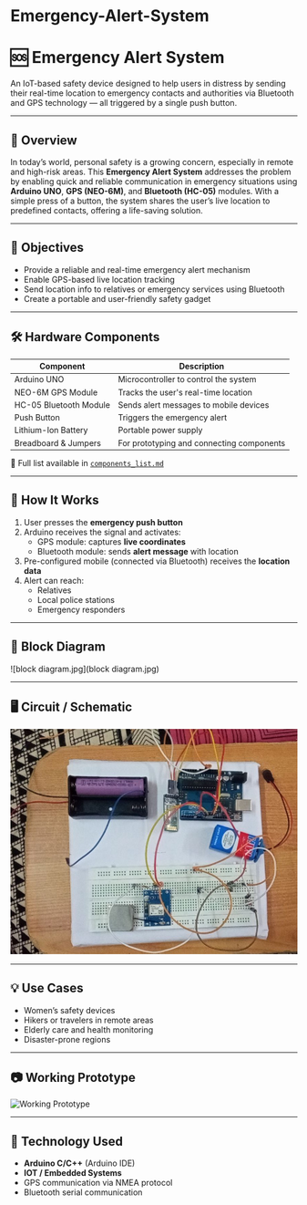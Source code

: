 # Emergency-Alert-System
# 🆘 Emergency Alert System

An IoT-based safety device designed to help users in distress by sending their real-time location to emergency contacts and authorities via Bluetooth and GPS technology — all triggered by a single push button.

---

## 📌 Overview

In today’s world, personal safety is a growing concern, especially in remote and high-risk areas. This **Emergency Alert System** addresses the problem by enabling quick and reliable communication in emergency situations using **Arduino UNO**, **GPS (NEO-6M)**, and **Bluetooth (HC-05)** modules. With a simple press of a button, the system shares the user’s live location to predefined contacts, offering a life-saving solution.

---

## 🎯 Objectives

- Provide a reliable and real-time emergency alert mechanism
- Enable GPS-based live location tracking
- Send location info to relatives or emergency services using Bluetooth
- Create a portable and user-friendly safety gadget

---

## 🛠️ Hardware Components

| Component              | Description                                    |
|------------------------|------------------------------------------------|
| Arduino UNO            | Microcontroller to control the system         |
| NEO-6M GPS Module      | Tracks the user's real-time location          |
| HC-05 Bluetooth Module | Sends alert messages to mobile devices        |
| Push Button            | Triggers the emergency alert                  |
| Lithium-Ion Battery    | Portable power supply                         |
| Breadboard & Jumpers   | For prototyping and connecting components     |

📄 Full list available in [`components_list.md`](components_list.md)

---

## 🔧 How It Works

1. User presses the **emergency push button**
2. Arduino receives the signal and activates:
   - GPS module: captures **live coordinates**
   - Bluetooth module: sends **alert message** with location
3. Pre-configured mobile (connected via Bluetooth) receives the **location data**
4. Alert can reach:
   - Relatives
   - Local police stations
   - Emergency responders

---

## 🔄 Block Diagram

![block diagram.jpg](block diagram.jpg)

---

## 🖥️ Circuit / Schematic

![Schematic.jpg](Schematic.jpg)

---

## 💡 Use Cases

- Women’s safety devices
- Hikers or travelers in remote areas
- Elderly care and health monitoring
- Disaster-prone regions

---

## 📷 Working Prototype

![Working Prototype](images/working_prototype.jpg)

---

## 🧠 Technology Used

- **Arduino C/C++** (Arduino IDE)
- **IOT / Embedded Systems**
- GPS communication via NMEA protocol
- Bluetooth serial communication




